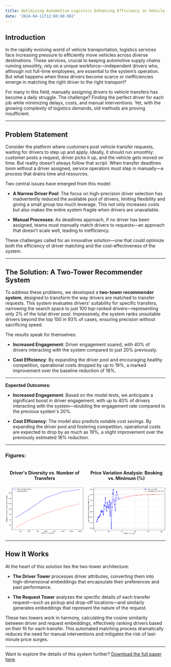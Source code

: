 ```yaml
---
title: Optimizing Automotive Logistics Enhancing Efficiency in Vehicle Transportation Services
date: '2024-04-11T12:00:00.00Z'
---
```


## Introduction
In the rapidly evolving world of vehicle transportation, logistics services face increasing pressure to efficiently move vehicles across diverse destinations. These services, crucial to keeping automotive supply chains running smoothly, rely on a unique workforce—independent drivers who, although not full-time employees, are essential to the system’s operation. But what happens when these drivers become scarce or inefficiencies emerge in matching the right driver to the right transport?

For many in this field, manually assigning drivers to vehicle transfers has become a daily struggle. The challenge? Finding the perfect driver for each job while minimizing delays, costs, and manual interventions. Yet, with the growing complexity of logistics demands, old methods are proving insufficient.

---

## Problem Statement

Consider the platform where customers post vehicle transfer requests, waiting for drivers to step up and apply. Ideally, it should run smoothly: customer posts a request, driver picks it up, and the vehicle gets moved on time. But reality doesn’t always follow that script. When transfer deadlines loom without a driver assigned, service operators must step in manually—a process that drains time and resources.

Two central issues have emerged from this model:

- **A Narrow Driver Pool**: The focus on high-precision driver selection has inadvertently reduced the available pool of drivers, limiting flexibility and giving a small group too much leverage. This not only increases costs but also makes the entire system fragile when drivers are unavailable.
  
- **Manual Processes**: As deadlines approach, if no driver has been assigned, teams must manually match drivers to requests—an approach that doesn’t scale well, leading to inefficiency.

These challenges called for an innovative solution—one that could optimize both the efficiency of driver matching and the cost-effectiveness of the system.

---

## The Solution: A Two-Tower Recommender System

To address these problems, we developed a **two-tower recommender system**, designed to transform the way drivers are matched to transfer requests. This system evaluates drivers’ suitability for specific transfers, narrowing the search space to just 100 top-ranked drivers—representing only 2% of the total driver pool. Impressively, the system ranks unsuitable drivers beyond the top 100 in 93% of cases, ensuring precision without sacrificing speed.

The results speak for themselves:

- **Increased Engagement**: Driver engagement soared, with 40% of drivers interacting with the system compared to just 20% previously.
  
- **Cost Efficiency**: By expanding the driver pool and encouraging healthy competition, operational costs dropped by up to 19%, a marked improvement over the baseline reduction of 18%.

---

**Expected Outcomes**:

- **Increased Engagement**: Based on the model tests, we anticipate a significant boost in driver engagement, with up to 40% of drivers interacting with the system—doubling the engagement rate compared to the previous system's 20%.
  
- **Cost Efficiency**: The model also predicts notable cost savings. By expanding the driver pool and fostering competition, operational costs are expected to drop by as much as 19%, a slight improvement over the previously estimated 18% reduction.


---

### Figures:

<div style="display: flex; justify-content: space-between;">
  <div style="flex: 1; text-align: center; margin-right: 10px;">
    <h4>Driver's Diversity vs. Number of Transfers</h4>
    <img src="./compar.png" alt="Driver's Diversity vs. Number of Transfers" style="max-width: 100%;">
  </div>
  <div style="flex: 1; text-align: center;">
    <h4>Price Variation Analysis: Booking vs. Minimum (%)</h4>
    <img src="./offic_margin.png" alt="Price Variation Analysis" style="max-width: 100%;">
  </div>
</div>

---

## How It Works

At the heart of this solution lies the two-tower architecture:

- **The Driver Tower** processes driver attributes, converting them into high-dimensional embeddings that encapsulate their preferences and past performance.
  
- **The Request Tower** analyzes the specific details of each transfer request—such as pickup and drop-off locations—and similarly generates embeddings that represent the nature of the request.

These two towers work in harmony, calculating the cosine similarity between driver and request embeddings, effectively ranking drivers based on their fit for each transfer. This automated matching process dramatically reduces the need for manual interventions and mitigates the risk of last-minute price surges.

---


Want to explore the details of this system further? [Download the full paper here](./paper.pdf).